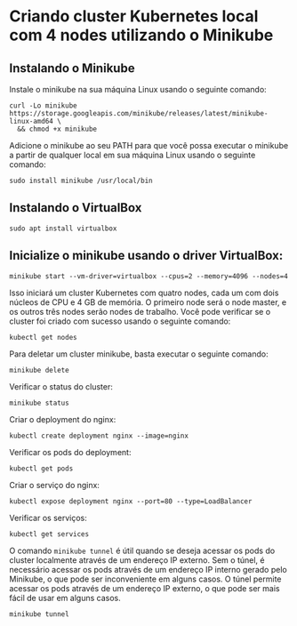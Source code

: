 # Criando cluster Kubernetes local com 4 nodes utilizando o Minikube

## Instalando o Minikube

Instale o minikube na sua máquina Linux usando o seguinte comando:

```
curl -Lo minikube https://storage.googleapis.com/minikube/releases/latest/minikube-linux-amd64 \
  && chmod +x minikube
```

Adicione o minikube ao seu PATH para que você possa executar o minikube a partir de qualquer local em sua máquina Linux usando o seguinte comando:

```
sudo install minikube /usr/local/bin
```

## Instalando o VirtualBox

```
sudo apt install virtualbox
```

## Inicialize o minikube usando o driver VirtualBox:

```
minikube start --vm-driver=virtualbox --cpus=2 --memory=4096 --nodes=4
```

Isso iniciará um cluster Kubernetes com quatro nodes, cada um com dois núcleos de CPU e 4 GB de memória. O primeiro node será o node master, e os outros três nodes serão nodes de trabalho. Você pode verificar se o cluster foi criado com sucesso usando o seguinte comando:

```
kubectl get nodes
```

Para deletar um cluster minikube, basta executar o seguinte comando:

```
minikube delete
```

Verificar o status do cluster:

```
minikube status
```

Criar o deployment do nginx:

```
kubectl create deployment nginx --image=nginx
```

Verificar os pods do deployment:

```
kubectl get pods
```

Criar o serviço do nginx:

```
kubectl expose deployment nginx --port=80 --type=LoadBalancer
```

Verificar os serviços:

```
kubectl get services
```

O comando ```minikube tunnel``` é útil quando se deseja acessar os pods do cluster localmente através de um endereço IP externo. Sem o túnel, é necessário acessar os pods através de um endereço IP interno gerado pelo Minikube, o que pode ser inconveniente em alguns casos. O túnel permite acessar os pods através de um endereço IP externo, o que pode ser mais fácil de usar em alguns casos.

```
minikube tunnel
```
